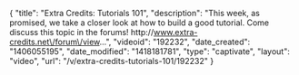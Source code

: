 {
    "title": "Extra Credits: Tutorials 101",
    "description": "This week, as promised, we take a closer look at how to build a good tutorial. Come discuss this topic in the forums! http:\/\/www.extra-credits.net\/forum\/view...",
    "videoid": "192232",
    "date_created": "1406055195",
    "date_modified": "1418181781",
    "type": "captivate",
    "layout": "video",
    "url": "\/v\/extra-credits-tutorials-101\/192232"
}
